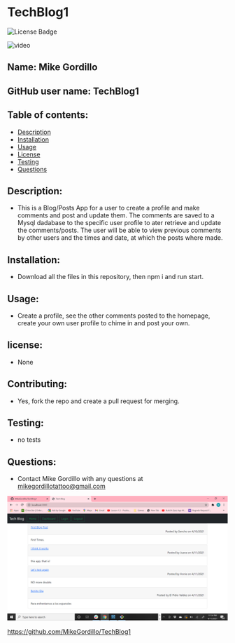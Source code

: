# TechBlog1

![License Badge](https://img.shields.io/static/v1?label=License&message=None&color=blue)

![video](./assets/TechBlog.gif)

        
## Name: Mike Gordillo
## GitHub user name: TechBlog1

## Table of contents:  
* [Description](#description)
* [Installation](#Installation)
* [Usage](#usage)
* [License](#license)
* [Testing](#testing)
* [Questions](#questions)
        
## Description:
* This is a Blog/Posts App for a user to create a profile and make comments and post and update them. The comments are saved to a Mysql dadabase to the specific user profile to ater retrieve and update the comments/posts. The user will be able to view previous comments by other users and the times and date, at which the posts where made.
## Installation:
* Download all the files in this repository, then npm i and run start.
## Usage:
* Create a profile, see the other comments posted to the homepage, create your own user profile to chime in and post your own.
## license:
* None
        
## Contributing:
* Yes, fork the repo and create a pull request for merging.
## Testing:
* no tests
## Questions:
* Contact  Mike Gordillo with any questions at mikegordillotattoo@gmail.com

![screenshot](./assets/MVCshot.png)

https://github.com/MikeGordillo/TechBlog1



      